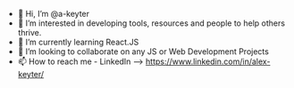 - 👋 Hi, I’m @a-keyter
- 👀 I’m interested in developing tools, resources and people to help others thrive.
- 🌱 I’m currently learning React.JS
- 💞️ I’m looking to collaborate on any JS or Web Development Projects
- 📫 How to reach me - LinkedIn --> https://www.linkedin.com/in/alex-keyter/

<!---
a-keyter/a-keyter is a ✨ special ✨ repository because its `README.md` (this file) appears on your GitHub profile.
You can click the Preview link to take a look at your changes.
--->
